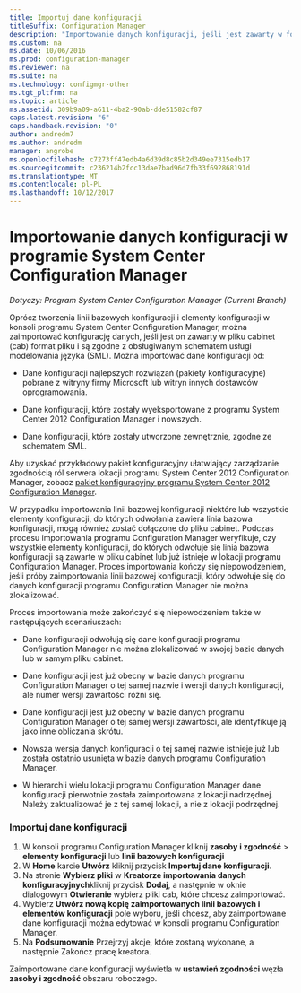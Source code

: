 ```yaml
---
title: Importuj dane konfiguracji
titleSuffix: Configuration Manager
description: "Importowanie danych konfiguracji, jeśli jest zawarty w formacie pliku cabinet i jest zgodna ze schematem obsługiwanych Service Modeling Language."
ms.custom: na
ms.date: 10/06/2016
ms.prod: configuration-manager
ms.reviewer: na
ms.suite: na
ms.technology: configmgr-other
ms.tgt_pltfrm: na
ms.topic: article
ms.assetid: 309b9a09-a611-4ba2-90ab-dde51582cf87
caps.latest.revision: "6"
caps.handback.revision: "0"
author: andredm7
ms.author: andredm
manager: angrobe
ms.openlocfilehash: c7273ff47edb4a6d39d8c85b2d349ee7315edb17
ms.sourcegitcommit: c236214b2fcc13dae7bad96d7fb33f692868191d
ms.translationtype: MT
ms.contentlocale: pl-PL
ms.lasthandoff: 10/12/2017
---
```

# <a name="import-configuration-data-with-system-center-configuration-manager"></a>Importowanie danych konfiguracji w programie System Center Configuration Manager

*Dotyczy: Program System Center Configuration Manager (Current Branch)*

Oprócz tworzenia linii bazowych konfiguracji i elementy konfiguracji w konsoli programu System Center Configuration Manager, można zaimportować konfigurację danych, jeśli jest on zawarty w pliku cabinet (cab) format pliku i są zgodne z obsługiwanym schematem usługi modelowania języka (SML). Można importować dane konfiguracji od:  

-   Dane konfiguracji najlepszych rozwiązań (pakiety konfiguracyjne) pobrane z witryny firmy Microsoft lub witryn innych dostawców oprogramowania.  

-   Dane konfiguracji, które zostały wyeksportowane z programu System Center 2012 Configuration Manager i nowszych.  

-   Dane konfiguracji, które zostały utworzone zewnętrznie, zgodne ze schematem SML.  

 Aby uzyskać przykładowy pakiet konfiguracyjny ułatwiający zarządzanie zgodnością ról serwera lokacji programu System Center 2012 Configuration Manager, zobacz [pakiet konfiguracyjny programu System Center 2012 Configuration Manager](http://www.microsoft.com/en-us/download/details.aspx?id=30710&WT.mc_id=rss_alldownloads_all).  

W przypadku importowania linii bazowej konfiguracji niektóre lub wszystkie elementy konfiguracji, do których odwołania zawiera linia bazowa konfiguracji, mogą również zostać dołączone do pliku cabinet. Podczas procesu importowania programu Configuration Manager weryfikuje, czy wszystkie elementy konfiguracji, do których odwołuje się linia bazowa konfiguracji są zawarte w pliku cabinet lub już istnieje w lokacji programu Configuration Manager. Proces importowania kończy się niepowodzeniem, jeśli próby zaimportowania linii bazowej konfiguracji, który odwołuje się do danych konfiguracji programu Configuration Manager nie można zlokalizować.  

Proces importowania może zakończyć się niepowodzeniem także w następujących scenariuszach:  

-   Dane konfiguracji odwołują się dane konfiguracji programu Configuration Manager nie można zlokalizować w swojej bazie danych lub w samym pliku cabinet.  

-   Dane konfiguracji jest już obecny w bazie danych programu Configuration Manager o tej samej nazwie i wersji danych konfiguracji, ale numer wersji zawartości różni się.  

-   Dane konfiguracji jest już obecny w bazie danych programu Configuration Manager o tej samej wersji zawartości, ale identyfikuje ją jako inne obliczania skrótu.  

-   Nowsza wersja danych konfiguracji o tej samej nazwie istnieje już lub została ostatnio usunięta w bazie danych programu Configuration Manager.  

-   W hierarchii wielu lokacji programu Configuration Manager dane konfiguracji pierwotnie została zaimportowana z lokacji nadrzędnej. Należy zaktualizować je z tej samej lokacji, a nie z lokacji podrzędnej.  

### <a name="import-configuration-data"></a>Importuj dane konfiguracji  

1.  W konsoli programu Configuration Manager kliknij **zasoby i zgodność** > **elementy konfiguracji** lub **linii bazowych konfiguracji**
2.  W **Home** karcie **Utwórz** kliknij przycisk **Importuj dane konfiguracji**.  
3.  Na stronie **Wybierz pliki** w **Kreatorze importowania danych konfiguracyjnych**kliknij przycisk **Dodaj**, a następnie w oknie dialogowym **Otwieranie** wybierz pliki cab, które chcesz zaimportować.  
4.  Wybierz **Utwórz nową kopię zaimportowanych linii bazowych i elementów konfiguracji** pole wyboru, jeśli chcesz, aby zaimportowane dane konfiguracji można edytować w konsoli programu Configuration Manager.  
5.  Na **Podsumowanie** Przejrzyj akcje, które zostaną wykonane, a następnie Zakończ pracę kreatora.  

Zaimportowane dane konfiguracji wyświetla w **ustawień zgodności** węzła **zasoby i zgodność** obszaru roboczego.  

